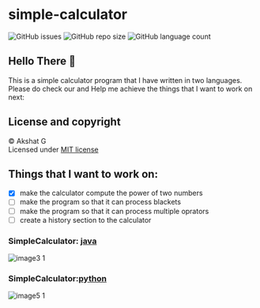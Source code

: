 # simple-calculator

![GitHub issues](https://img.shields.io/github/issues/voyager2005/simple-calculator?logo=Github&style=plastic)
![GitHub repo size](https://img.shields.io/github/repo-size/voyager2005/simple-calculator?logo=Github&style=plastic)
![GitHub language count](https://img.shields.io/github/languages/count/voyager2005/simple-calculator?logo=Github&style=plastic)

## Hello There 👋
This is a simple calculator program that I have written in two languages. Please do check our and Help me achieve the things that I want to work on next:

## License and copyright
© Akshat G
<br />Licensed under [MIT license](LICENSE)

## Things that I want to work on: 
- [x] make the calculator compute the power of two numbers
- [ ] make the program so that it can process blackets
- [ ] make the program so that it can process multiple oprators
- [ ] create a history section to the calculator

### SimpleCalculator: [java]
![image3 1](https://user-images.githubusercontent.com/76808676/103723848-04bedb80-4ff9-11eb-8bc4-76dc48320504.png)


### SimpleCalculator:[python]
![image5 1](https://user-images.githubusercontent.com/76808676/105127782-8e959b00-5b07-11eb-8d87-dd0a38c62cf2.png)

[java]: https://github.com/voyager2005/simple-calculator/blob/main/SimpleCalculator_beta.java
[python]: https://github.com/voyager2005/simple-calculator/blob/main/SimpleCalculator_beta.py
